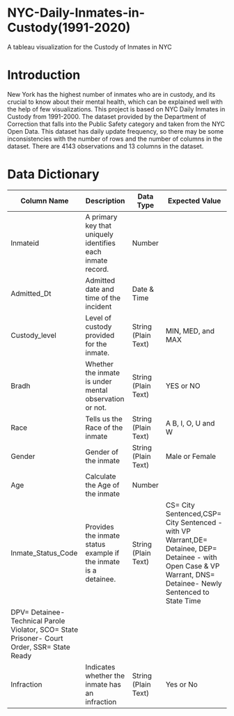 # NYC-Daily-Inmates-in-Custody(1991-2020)
A tableau visualization for the Custody of Inmates in NYC
# Introduction
New York has the highest number of inmates who are in custody, and its crucial to know about their mental health, which can be explained well with the help of few visualizations. 
This project is based on NYC Daily Inmates in Custody from 1991-2000. 
The dataset provided by the Department of Correction that falls into the Public Safety category and taken from the NYC Open Data. 
This dataset has daily update frequency, so there may be some inconsistencies with the number of rows and the number of columns in the dataset. 
There are 4143 observations and 13 columns in the dataset. 

# Data Dictionary

| Column Name | Description | Data Type | Expected Value |
|------------ |------------ | -----------| ------------- |
| Inmateid| A primary key that uniquely identifies each inmate record.| Number| |
| Admitted_Dt| Admitted date and time of the incident| Date & Time| |
| Custody_level | Level of custody provided for the inmate. | String (Plain Text) | MIN, MED, and MAX|
| Bradh| Whether the inmate is under mental observation or not.| String (Plain Text) | YES or NO|
| Race | Tells us the Race of the inmate| String (Plain Text) | A B, I, O, U and W|
| Gender| Gender of the inmate | String (Plain Text)| Male or Female|
| Age| Calculate the Age of the inmate | Number| |
| Inmate_Status_Code| Provides the inmate status example if the inmate is a detainee. | String (Plain Text) | CS= City Sentenced,CSP= City Sentenced - with VP Warrant,DE= Detainee, DEP= Detainee - with Open Case & VP Warrant, DNS= Detainee- Newly Sentenced to State Time
DPV= Detainee- Technical Parole Violator, SCO= State Prisoner- Court Order, SSR= State Ready |
| Infraction | Indicates whether the inmate has an infraction | String (Plain Text) | Yes or No|

